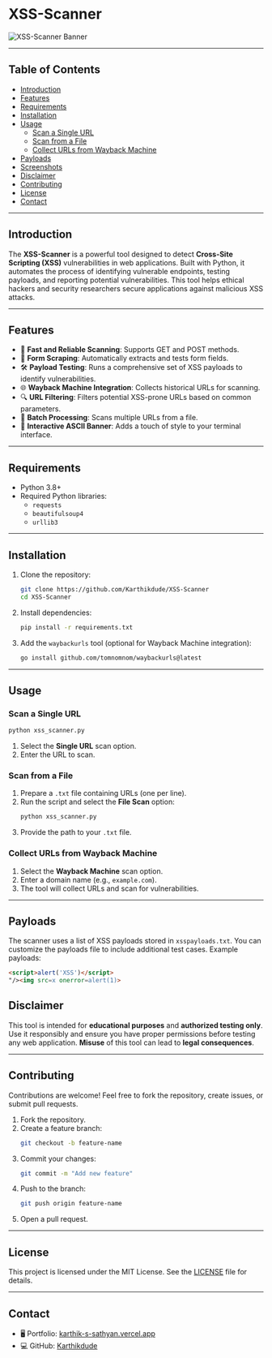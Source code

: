 
# XSS-Scanner

![XSS-Scanner Banner](https://via.placeholder.com/800x200?text=XSS-Scanner+by+Karthik+S+Sathyan)

---

## Table of Contents
- [Introduction](#introduction)
- [Features](#features)
- [Requirements](#requirements)
- [Installation](#installation)
- [Usage](#usage)
  - [Scan a Single URL](#scan-a-single-url)
  - [Scan from a File](#scan-from-a-file)
  - [Collect URLs from Wayback Machine](#collect-urls-from-wayback-machine)
- [Payloads](#payloads)
- [Screenshots](#screenshots)
- [Disclaimer](#disclaimer)
- [Contributing](#contributing)
- [License](#license)
- [Contact](#contact)

---

## Introduction
The **XSS-Scanner** is a powerful tool designed to detect **Cross-Site Scripting (XSS)** vulnerabilities in web applications. Built with Python, it automates the process of identifying vulnerable endpoints, testing payloads, and reporting potential vulnerabilities. This tool helps ethical hackers and security researchers secure applications against malicious XSS attacks.

---

## Features
- 🚀 **Fast and Reliable Scanning**: Supports GET and POST methods.
- 📄 **Form Scraping**: Automatically extracts and tests form fields.
- 🛠️ **Payload Testing**: Runs a comprehensive set of XSS payloads to identify vulnerabilities.
- 🌐 **Wayback Machine Integration**: Collects historical URLs for scanning.
- 🔍 **URL Filtering**: Filters potential XSS-prone URLs based on common parameters.
- 📂 **Batch Processing**: Scans multiple URLs from a file.
- 🎨 **Interactive ASCII Banner**: Adds a touch of style to your terminal interface.

---

## Requirements
- Python 3.8+
- Required Python libraries:
  - `requests`
  - `beautifulsoup4`
  - `urllib3`

---

## Installation
1. Clone the repository:
   ```bash
   git clone https://github.com/Karthikdude/XSS-Scanner
   cd XSS-Scanner
   ```
2. Install dependencies:
   ```bash
   pip install -r requirements.txt
   ```
3. Add the `waybackurls` tool (optional for Wayback Machine integration):
   ```bash
   go install github.com/tomnomnom/waybackurls@latest
   ```

---

## Usage

### Scan a Single URL
```bash
python xss_scanner.py
```
1. Select the **Single URL** scan option.
2. Enter the URL to scan.

### Scan from a File
1. Prepare a `.txt` file containing URLs (one per line).
2. Run the script and select the **File Scan** option:
   ```bash
   python xss_scanner.py
   ```
3. Provide the path to your `.txt` file.

### Collect URLs from Wayback Machine
1. Select the **Wayback Machine** scan option.
2. Enter a domain name (e.g., `example.com`).
3. The tool will collect URLs and scan for vulnerabilities.

---

## Payloads
The scanner uses a list of XSS payloads stored in `xsspayloads.txt`. You can customize the payloads file to include additional test cases. Example payloads:
```html
<script>alert('XSS')</script>
"/><img src=x onerror=alert(1)>
```

## Disclaimer
This tool is intended for **educational purposes** and **authorized testing only**. Use it responsibly and ensure you have proper permissions before testing any web application. **Misuse** of this tool can lead to **legal consequences**.

---

## Contributing
Contributions are welcome! Feel free to fork the repository, create issues, or submit pull requests.

1. Fork the repository.
2. Create a feature branch:
   ```bash
   git checkout -b feature-name
   ```
3. Commit your changes:
   ```bash
   git commit -m "Add new feature"
   ```
4. Push to the branch:
   ```bash
   git push origin feature-name
   ```
5. Open a pull request.

---

## License
This project is licensed under the MIT License. See the [LICENSE](LICENSE) file for details.

---

## Contact
- 🖥️ Portfolio: [karthik-s-sathyan.vercel.app](https://karthik-s-sathyan.vercel.app)
- 💻 GitHub: [Karthikdude](https://github.com/Karthikdude)



